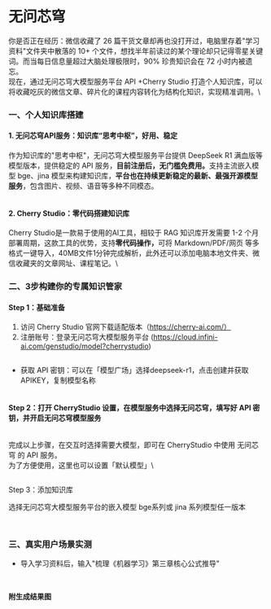 # 无问芯穹

你是否正在经历：微信收藏了 26 篇干货文章却再也没打开过，电脑里存着"学习资料"文件夹中散落的 10+ 个文件，想找半年前读过的某个理论却只记得零星关键词。而当每日信息量超过大脑处理极限时，90% 珍贵知识会在 72 小时内被遗忘。\
现在，通过无问芯穹大模型服务平台 API +Cherry Studio 打造个人知识库，可以将收藏吃灰的微信文章、碎片化的课程内容转化为结构化知识，实现精准调用。\


### 一、个人知识库搭建

#### 1. 无问芯穹API服务：知识库“思考中枢”，好用、稳定

作为知识库的"思考中枢"，无问芯穹大模型服务平台提供 DeepSeek R1 满血版等模型版本，提供稳定的 API 服务，**目前注册后，无门槛免费用。**&#x652F;持主流嵌入模型 bge、jina 模型来构建知识库，**平台也在持续更新稳定的最新、最强开源模型服务**，包含图片、视频、语音等多种不同模态。

<figure><img src="../../.gitbook/assets/1280X1280 (1) (1).PNG" alt=""><figcaption></figcaption></figure>

#### 2. Cherry Studio：零代码搭建知识库

Cherry Studio是一款易于使用的AI工具，相较于 RAG 知识库开发需要 1-2 个月部署周期，这款工具的优势，支持**零代码操作，**&#x53EF;将 Markdown/PDF/网页 等多格式一键导入，40MB文件1分钟完成解析，此外还可以添加电脑本地文件夹、微信收藏夹的文章网址、课程笔记。\


### 二、3步构建你的专属知识管家

#### Step 1：基础准备

1. 访问 Cherry Studio 官网下载适配版本（https://cherry-ai.com/）
2. 注册账号：登录无问芯穹大模型服务平台 (https://cloud.infini-ai.com/genstudio/model?cherrystudio)

<figure><img src="../../.gitbook/assets/image (90).png" alt=""><figcaption></figcaption></figure>

* 获取 API 密钥：可以在「模型广场」选择deepseek-r1，点击创建并获取APIKEY，复制模型名称

<figure><img src="../../.gitbook/assets/output (1).png" alt=""><figcaption></figcaption></figure>

#### Step 2：打开 CherryStudio 设置，在模型服务中选择无问芯穹，填写好 API 密钥，并开启无问芯穹模型服务

<figure><img src="../../.gitbook/assets/1280X1280 (2) (1).png" alt=""><figcaption></figcaption></figure>

完成以上步骤，在交互时选择需要大模型，即可在 CherryStudio 中使用 无问芯穹 的 API 服务。\
为了方便使用，这里也可以设置「默认模型」\


<figure><img src="../../.gitbook/assets/01445ab7-b863-4155-b517-2b6c3c581f47.png" alt=""><figcaption></figcaption></figure>

Step 3：添加知识库

选择无问芯穹大模型服务平台的嵌入模型 bge系列或 jina 系列模型任一版本

<figure><img src="../../.gitbook/assets/1 (1).png" alt=""><figcaption></figcaption></figure>

<figure><img src="../../.gitbook/assets/2 (2).png" alt=""><figcaption></figcaption></figure>

### 三、真实用户场景实测

* 导入学习资料后，输入"梳理《机器学习》第三章核心公式推导"

<figure><img src="../../.gitbook/assets/6bbdbd0d-5db4-4440-b840-3bb3f422b831.gif" alt=""><figcaption></figcaption></figure>

\
**附生成结果图**

<figure><img src="../../.gitbook/assets/3.gif" alt=""><figcaption></figcaption></figure>
